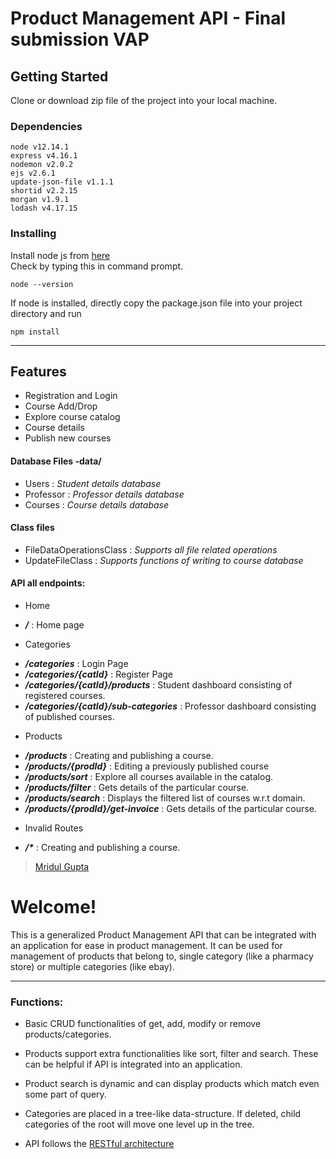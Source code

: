 # Product Management API - Final submission VAP

## Getting Started

Clone or download zip file of the project into your local machine.

### Dependencies

```
node v12.14.1
express v4.16.1
nodemon v2.0.2
ejs v2.6.1
update-json-file v1.1.1
shortid v2.2.15
morgan v1.9.1
lodash v4.17.15
```  

### Installing

Install node js from [here](https://nodejs.org/en/download/)  
Check by typing this in command prompt.
```
node --version
```

If node is installed, directly copy the package.json file into your project directory and run
```
npm install
```


---

## Features
- Registration and Login
- Course Add/Drop
- Explore course catalog
- Course details
- Publish new courses  

#### Database Files -data/
- Users : *Student details database*
- Professor : *Professor details database*
- Courses : *Course details database*  

#### Class files
- FileDataOperationsClass : *Supports all file related operations*
- UpdateFileClass : *Supports functions of writing to course database* 

#### API all endpoints:
 - Home
  * ***/*** : Home page 
 - Categories
  * ***/categories*** : Login Page
  * ***/categories/{catId}*** : Register Page 
  * ***/categories/{catId}/products*** : Student dashboard consisting of registered courses.
  * ***/categories/{catId}/sub-categories*** : Professor dashboard consisting of published  courses.
 - Products
  * ***/products*** : Creating and publishing a course.
  * ***/products/{prodId}*** : Editing a previously published course 
  * ***/products/sort*** : Explore all courses available in the catalog.
  * ***/products/filter*** : Gets details of the particular course.
  * ***/products/search*** : Displays the filtered list of courses w.r.t domain.
  * ***/products/{prodId}/get-invoice*** : Gets details of the particular course.
 - Invalid Routes
  * ***/\**** : Creating and publishing a course.


>[Mridul Gupta](https://www.linkedin.com/in/mridul-gupta2021/)


# Welcome!

This is a generalized Product Management API that can be integrated with an application for ease in product management. 
It can be used for management of products that belong to, single category (like a pharmacy store) or multiple categories (like ebay).  

___

### Functions:

* Basic CRUD functionalities of get, add, modify or remove products/categories. 

* Products support extra functionalities like sort, filter and search. These can be helpful if API is integrated into an application.

* Product search is dynamic and can display products which match even some part of query.

* Categories are placed in a tree-like data-structure. If deleted, child categories of the root will move one level up in the tree.

* API follows the [RESTful architecture](https://restfulapi.net/)
